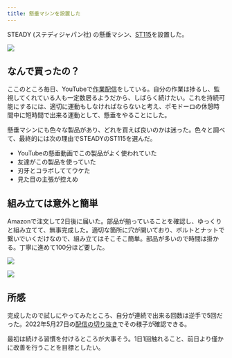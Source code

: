 ```yaml
---
title: 懸垂マシンを設置した
---
```

STEADY (ステディジャパン社) の懸垂マシン、[ST115](https://www.amazon.co.jp/dp/B09K3QQBKH)を設置した。

![](https://lh3.googleusercontent.com/K6pERkURunRAWjWZrITKSMcliJ8G64QNgMBGsUxwEHKmA0nUlD39k90EYy1rnDP_reBF_sguq3WB-SGrtoyM5VuOv4Zj3ljyfHjtvNd3DnLtGA56kKcLD-t3diGLIteo2RlEKWLaDdVFjZAtATeZcJcOFK0JSJ5gi-fajKNUADIA1KHqjyBNDzdon68w)

なんで買ったの？
--------

ここのところ毎日、YouTubeで[作業配信](https://www.youtube.com/c/r7kamura)をしている。自分の作業は捗るし、監視してくれている人も一定数居るようだから、しばらく続けたい。これを持続可能にするには、適切に運動もしなければならないと考え、ポモドーロの休憩時間中に短時間で出来る運動として、懸垂をやることにした。

懸垂マシンにも色々な製品があり、どれを買えば良いのかは迷った。色々と調べて、最終的には次の理由でSTEADYのST115を選んだ。

*   YouTubeの懸垂動画でこの製品がよく使われていた
*   友達がこの製品を使っていた
*   刃牙とコラボしててウケた
*   見た目の主張が控えめ

組み立ては意外と簡単
----------

Amazonで注文して2日後に届いた。部品が揃っていることを確認し、ゆっくりと組み立てて、無事完成した。適切な箇所に穴が開いており、ボルトとナットで繋いでいくだけなので、組み立てはそこそこ簡単。部品が多いので時間は掛かる。丁寧に進めて100分ほど要した。

![](https://lh4.googleusercontent.com/JSkvX8fhcQvujZnXC8RWG8LmPin-5NF6YgHYPjAYeqXp5UsF8cKLJXBveVgSwhWtV3DK61Aba0M8ANc1r2yIzdkBiC9UJtbLKLctwyxUxo9sziDct9mx1GIBwRQCU9Y44qhVVF1OeB0SMeLVJHowDpL1YlRn1pOsu7jeEz-a3Arg2j7SR8bcHvgzkovW)

![](https://lh6.googleusercontent.com/HoRQEqgS-qC6gE9KrxdEMyKDpRDz4nt6TtD4hahCd0Ej5aPoG-xqkX85dFJud5iX-7pHZIkp-Nxq5BI3RVQWuhS9uFmlXNV1eXCesvCyO42Gt9gupzJN0hQ6ilQwGkazwBrEu2PlynUUM2rh3JQGDQMiEU7oGji_eJdp3rPVFC6Gkj3fvyb8VCEYcRFk)

所感
--

完成したので試しにやってみたところ、自分が連続で出来る回数は逆手で5回だった。2022年5月27日の[配信の切り抜き](https://www.youtube.com/clip/Ugkxy2NXpdlfZF0kT9s-MoCOrbB1wpWEryK9)でその様子が確認できる。

最初は続ける習慣を付けるところが大事そう。1日1回触れること、前日より僅かに改善を行うことを目標としたい。

